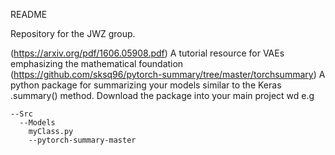 README

Repository for the JWZ group.

(https://arxiv.org/pdf/1606.05908.pdf) A tutorial resource for VAEs emphasizing the mathematical foundation
(https://github.com/sksq96/pytorch-summary/tree/master/torchsummary) A python package for summarizing your models similar to the Keras .summary() method. Download the package into your main project wd e.g
```
--Src
  --Models
    myClass.py
    --pytorch-summary-master
```
